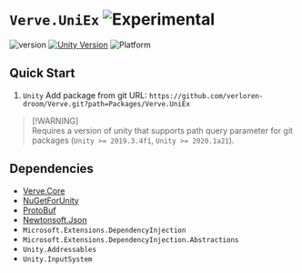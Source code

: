 # `Verve.UniEx` ![Experimental](https://img.shields.io/badge/status-experimental-orange.svg)

![version](https://img.shields.io/badge/version-0.0.1-blue)
[![Unity Version](https://img.shields.io/badge/unity-2018.3-blue)](https://unity.com)
![Platform](https://img.shields.io/badge/platform-Win%20%7C%20Android%20%7C%20iOS%20%7C%20Mac%20%7C%20Linux-orange)

## Quick Start

1. `Unity` Add package from git URL: `https://github.com/verloren-droom/Verve.git?path=Packages/Verve.UniEx`

> [!WARNING]\
> Requires a version of unity that supports path query parameter for git packages (`Unity >= 2019.3.4f1`, `Unity >= 2020.1a21`).

## Dependencies
- [Verve.Core](https://github.com/verloren-droom/Verve)
- [NuGetForUnity](https://github.com/GlitchEnzo/NuGetForUnity)
- [ProtoBuf](https://github.com/protobuf-net/protobuf-net)
- [Newtonsoft.Json](https://github.com/JamesNK/Newtonsoft.Json)
- `Microsoft.Extensions.DependencyInjection`
- `Microsoft.Extensions.DependencyInjection.Abstractions`
- `Unity.Addressables`
- `Unity.InputSystem`